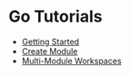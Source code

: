 # Go Tutorials

- [Getting Started](https://go.dev/doc/tutorial/getting-started)
- [Create Module](https://go.dev/doc/tutorial/create-module)
- [Multi-Module Workspaces](https://go.dev/doc/tutorial/workspaces)